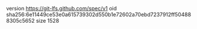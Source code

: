 version https://git-lfs.github.com/spec/v1
oid sha256:6e11449ce53e0a615739302d550b1e72602a70ebd7237912ff504888305c5652
size 1528
